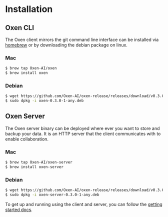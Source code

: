 # Installation

## Oxen CLI

The Oxen client mirrors the git command line interface can be installed via [homebrew](https://brew.sh/) or by downloading the debian package on linux.

### Mac

```bash
$ brew tap Oxen-AI/oxen
$ brew install oxen
```

### Debian

```bash
$ wget https://github.com/Oxen-AI/oxen-release/releases/download/v0.3.0/oxen-0.3.0-1-any.deb
$ sudo dpkg -i oxen-0.3.0-1-any.deb
```

## Oxen Server

The Oxen server binary can be deployed where ever you want to store and backup your data. It is an HTTP server that the client communicates with to enable collaboration.

### Mac

```bash
$ brew tap Oxen-AI/oxen-server
$ brew install oxen-server
```

### Debian

```bash
$ wget https://github.com/Oxen-AI/oxen-release/releases/download/v0.3.0/oxen-server-0.3.0-1-any.deb
$ sudo dpkg -i oxen-server-0.3.0-1-any.deb
```

To get up and running using the client and server, you can follow the [getting started docs](README.md).
